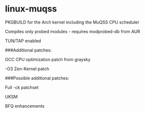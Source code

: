 # linux-muqss
PKGBUILD for the Arch kernel including the MuQSS CPU scheduler

Compiles only probed modules - requires modprobed-db from AUR

TUN/TAP enabled

###Additional patches:

GCC CPU optimization patch from graysky

-O3 Zen-Kernel patch

###Possible additional patches:

Full -ck patchset

UKSM 

BFQ enhancements
